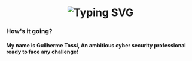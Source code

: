 <h1 align="center">
  <img src="https://readme-typing-svg.demolab.com?font=B612+Mono&weight=200&size=25&duration=2700&pause=3600&color=F7F7F7&center=true&random=false&width=610&lines=Hey%F0%9F%91%8B+I'm+Guilherme,+Welcome+to+my+Profile!" alt="Typing SVG"/>
</h1>

### How's it going?

#### My name is Guilherme Tossi, An ambitious cyber security professional ready to face any challenge!
